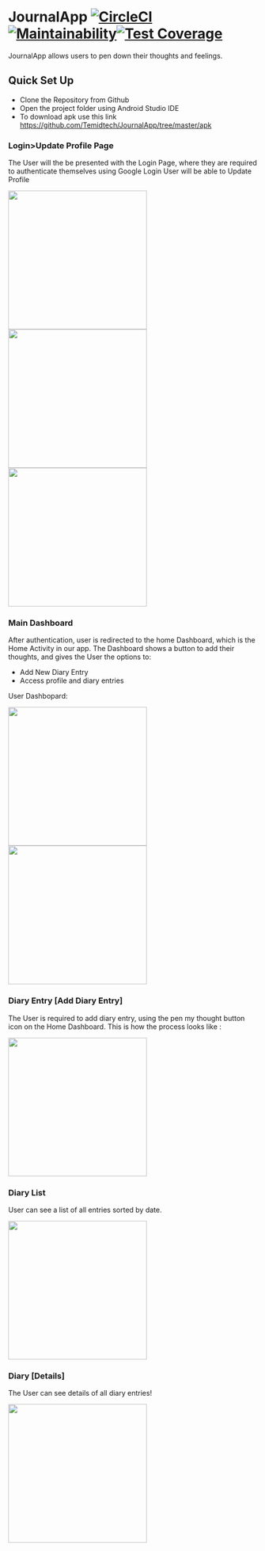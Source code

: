 
# JournalApp  [![CircleCI](https://circleci.com/gh/Temidtech/MedManager.svg?style=svg)](https://circleci.com/gh/Temidtech/MedManager)[![Maintainability](https://api.codeclimate.com/v1/badges/6be98a056b6b38c72670/maintainability)](https://codeclimate.com/github/Temidtech/MedManager/maintainability)[![Test Coverage](https://api.codeclimate.com/v1/badges/6be98a056b6b38c72670/test_coverage)](https://codeclimate.com/github/Temidtech/MedManager/test_coverage)

JournalApp allows users to pen down their thoughts and feelings.
## Quick Set Up
* Clone the Repository from Github
* Open the project folder using Android Studio IDE
* To download apk use this link https://github.com/Temidtech/JournalApp/tree/master/apk

### Login>Update Profile Page
The User will the be presented with the Login Page, where they are required to authenticate themselves using Google Login
User will be able to Update Profile

<img src="https://github.com/Temidtech/JournalApp/blob/master/screenshots/splash.png" width="280"/>   <img src="https://github.com/Temidtech/JournalApp/blob/master/screenshots/login.png" width="280"/> 
 <img src="https://github.com/Temidtech/JournalApp/blob/master/screenshots/updateprofile.png" width="280"/> 

### Main Dashboard 
After authentication, user is redirected to the home Dashboard, which is the Home Activity in our app. The Dashboard shows a button to add their thoughts, and gives the User the options to:

* Add New Diary Entry
* Access profile and diary entries

User Dashbopard:

<img src="https://github.com/Temidtech/JournalApp/blob/master/screenshots/splashloading.png" width="280"/> <img src="https://github.com/Temidtech/JournalApp/blob/master/screenshots/dashboard.png" width="280"/> 

### Diary Entry [Add Diary Entry] 
The User is required to add diary entry, using the pen my thought button icon on the Home Dashboard. This is how the process looks like :

<img src="https://github.com/Temidtech/JournalApp/blob/master/screenshots/add_diary.png" width="280"/>

### Diary List
User can see a list of all entries sorted by date.

<img src="https://github.com/Temidtech/JournalApp/blob/master/screenshots/diaries.png" width="280"/>

### Diary [Details] 
The User can see details of all diary entries!

<img src="https://github.com/Temidtech/JournalApp/blob/master/screenshots/details.png" width="280"/> 
